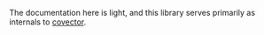 The documentation here is light, and this library serves primarily as internals to [covector](https://github.com/jbolda/covector).
